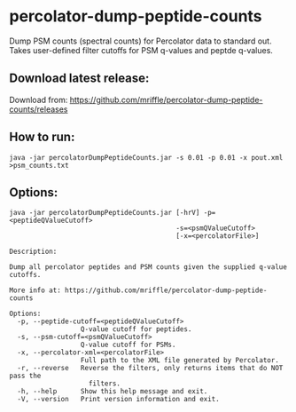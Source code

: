# percolator-dump-peptide-counts
Dump PSM counts (spectral counts) for Percolator data to standard out. Takes user-defined filter cutoffs
for PSM q-values and peptde q-values. 

## Download latest release:
Download from: https://github.com/mriffle/percolator-dump-peptide-counts/releases

## How to run:

```shell
java -jar percolatorDumpPeptideCounts.jar -s 0.01 -p 0.01 -x pout.xml >psm_counts.txt
```

## Options:

```shell
java -jar percolatorDumpPeptideCounts.jar [-hrV] -p=<peptideQValueCutoff>
                                          -s=<psmQValueCutoff>
                                          [-x=<percolatorFile>]

Description:

Dump all percolator peptides and PSM counts given the supplied q-value cutoffs.

More info at: https://github.com/mriffle/percolator-dump-peptide-counts

Options:
  -p, --peptide-cutoff=<peptideQValueCutoff>
                  Q-value cutoff for peptides.
  -s, --psm-cutoff=<psmQValueCutoff>
                  Q-value cutoff for PSMs.
  -x, --percolator-xml=<percolatorFile>
                  Full path to the XML file generated by Percolator.
  -r, --reverse   Reverse the filters, only returns items that do NOT pass the
                    filters.
  -h, --help      Show this help message and exit.
  -V, --version   Print version information and exit.
```
